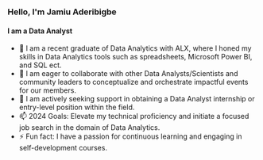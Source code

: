 ### Hello, I'm Jamiu Aderibigbe
#### **I am a Data Analyst**

- 🌱 I am a recent graduate of Data Analytics with ALX, where I honed my skills in Data Analytics tools such as spreadsheets, Microsoft Power BI, and SQL ect.
- 👯 I am eager to collaborate with other Data Analysts/Scientists and community leaders to conceptualize and orchestrate impactful events for our members.
- 🤔 I am actively seeking support in obtaining a Data Analyst internship or entry-level position within the field.
- 📫 2024 Goals: Elevate my technical proficiency and initiate a focused job search in the domain of Data Analytics.
- ⚡ Fun fact: I have a passion for continuous learning and engaging in self-development courses.
